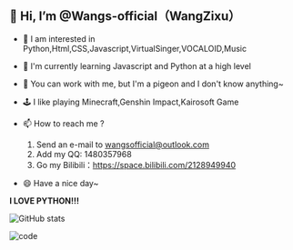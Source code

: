 ## 👋 Hi, I’m @Wangs-official（WangZixu）
- 👀 I am interested in Python,Html,CSS,Javascript,VirtualSinger,VOCALOID,Music
- 🌱 I'm currently learning Javascript and Python at a high level
- 💞️ You can work with me, but I'm a pigeon and I don't know anything~
- 🕹 I like playing Minecraft,Genshin Impact,Kairosoft Game
- 📫 How to reach me ?
  1. Send an e-mail to wangsofficial@outlook.com
  2. Add my QQ: 1480357968
  3. Go my Bilibili：https://space.bilibili.com/2128949940

- 😄 Have a nice day~

**I LOVE PYTHON!!!**

![GitHub stats](https://github-readme-stats.vercel.app/api?username=wangs-official)


![code](https://github-readme-stats.vercel.app/api/top-langs/?username=wangs-official)
